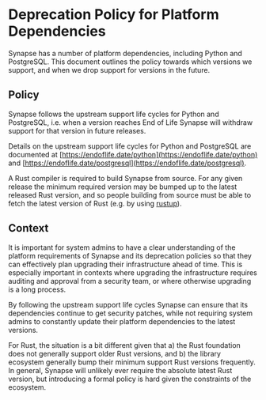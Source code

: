 Deprecation Policy for Platform Dependencies
============================================

Synapse has a number of platform dependencies, including Python and PostgreSQL.
This document outlines the policy towards which versions we support, and when we
drop support for versions in the future.


Policy
------

Synapse follows the upstream support life cycles for Python and PostgreSQL,
i.e. when a version reaches End of Life Synapse will withdraw support for that
version in future releases.

Details on the upstream support life cycles for Python and PostgreSQL are
documented at [https://endoflife.date/python](https://endoflife.date/python) and
[https://endoflife.date/postgresql](https://endoflife.date/postgresql).


A Rust compiler is required to build Synapse from source. For any given release
the minimum required version may be bumped up to the latest released Rust
version, and so people building from source must be able to fetch the latest
version of Rust (e.g. by using [rustup](https://rustup.rs/)).


Context
-------

It is important for system admins to have a clear understanding of the platform
requirements of Synapse and its deprecation policies so that they can
effectively plan upgrading their infrastructure ahead of time. This is
especially important in contexts where upgrading the infrastructure requires
auditing and approval from a security team, or where otherwise upgrading is a
long process.

By following the upstream support life cycles Synapse can ensure that its
dependencies continue to get security patches, while not requiring system admins
to constantly update their platform dependencies to the latest versions.

For Rust, the situation is a bit different given that a) the Rust foundation
does not generally support older Rust versions, and b) the library ecosystem
generally bump their minimum support Rust versions frequently. In general,
Synapse will unlikely ever require the absolute latest Rust version, but
introducing a formal policy is hard given the constraints of the ecosystem.
